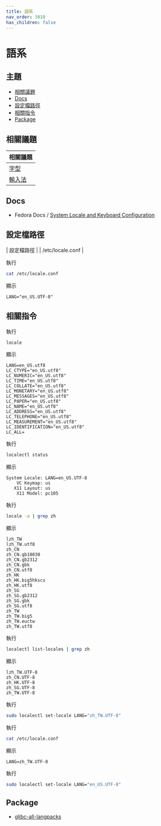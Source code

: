```yaml
---
title: 語系
nav_order: 3010
has_children: false
---
```



# 語系


## 主題

* [相關議題](#相關議題)
* [Docs](#docs)
* [設定檔路徑](#設定檔路徑)
* [相關指令](#相關指令)
* [Package](#package)




## 相關議題

| 相關議題 |
| --- |
| [字型](https://samwhelp.github.io/note-about-ultramarine/read/subject/font.html) |
| [輸入法](https://samwhelp.github.io/note-about-ultramarine/read/subject/input-method.html) |




## Docs

* Fedora Docs / [System Locale and Keyboard Configuration](https://docs.fedoraproject.org/en-US/fedora/latest/system-administrators-guide/basic-system-configuration/System_Locale_and_Keyboard_Configuration/)




## 設定檔路徑

| 設定檔路徑 |
| /etc/locale.conf |

執行

``` sh
cat /etc/locale.conf
```

顯示

```
LANG="en_US.UTF-8"
```




## 相關指令

執行

``` sh
locale
```

顯示

```
LANG=en_US.utf8
LC_CTYPE="en_US.utf8"
LC_NUMERIC="en_US.utf8"
LC_TIME="en_US.utf8"
LC_COLLATE="en_US.utf8"
LC_MONETARY="en_US.utf8"
LC_MESSAGES="en_US.utf8"
LC_PAPER="en_US.utf8"
LC_NAME="en_US.utf8"
LC_ADDRESS="en_US.utf8"
LC_TELEPHONE="en_US.utf8"
LC_MEASUREMENT="en_US.utf8"
LC_IDENTIFICATION="en_US.utf8"
LC_ALL=
```

執行

``` sh
localectl status
```

顯示

```
System Locale: LANG=en_US.UTF-8
    VC Keymap: us
   X11 Layout: us
    X11 Model: pc105
```




執行

``` sh
locale -a | grep zh
```

顯示

```
lzh_TW
lzh_TW.utf8
zh_CN
zh_CN.gb18030
zh_CN.gb2312
zh_CN.gbk
zh_CN.utf8
zh_HK
zh_HK.big5hkscs
zh_HK.utf8
zh_SG
zh_SG.gb2312
zh_SG.gbk
zh_SG.utf8
zh_TW
zh_TW.big5
zh_TW.euctw
zh_TW.utf8
```



執行

``` sh
localectl list-locales | grep zh
```

顯示

```
lzh_TW.UTF-8
zh_CN.UTF-8
zh_HK.UTF-8
zh_SG.UTF-8
zh_TW.UTF-8
```


執行

``` sh
sudo localectl set-locale LANG="zh_TW.UTF-8"
```

執行

``` sh
cat /etc/locale.conf
```

顯示

```
LANG=zh_TW.UTF-8
```


執行

``` sh
sudo localectl set-locale LANG="en_US.UTF-8"
```




## Package

* [glibc-all-langpacks](https://packages.fedoraproject.org/pkgs/glibc/glibc-all-langpacks/)
